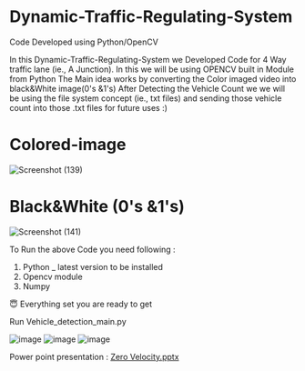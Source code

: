 # Dynamic-Traffic-Regulating-System
Code Developed using Python/OpenCV

In this Dynamic-Traffic-Regulating-System we Developed Code for 4 Way traffic lane (ie., A Junction). In this we will be using OPENCV built in Module from Python 
The Main idea works by converting the Color imaged video into black&White image(0's &1's)
After Detecting the Vehicle Count we we will be using the file system concept (ie., txt files) and sending those vehicle count into those .txt files  for future uses :)

# Colored-image
![Screenshot (139)](https://user-images.githubusercontent.com/68109027/113610578-f40b1980-966a-11eb-80d3-9c9fc7a7f3da.png)
# Black&White (0's &1's)
![Screenshot (141)](https://user-images.githubusercontent.com/68109027/113610612-fff6db80-966a-11eb-8980-26b24f1df4a1.png)

To Run the above Code you need following :
1) Python _ latest version to be installed
2) Opencv module 
3) Numpy

😇 Everything set you are ready to get 

Run Vehicle_detection_main.py

![image](https://user-images.githubusercontent.com/68109027/113610488-d473f100-966a-11eb-92bd-6e686799153c.png) ![image](https://user-images.githubusercontent.com/68109027/113610495-d6d64b00-966a-11eb-95a5-1c5a9d6978e2.png) ![image](https://user-images.githubusercontent.com/68109027/113610500-d8a00e80-966a-11eb-9a48-983455f8b132.png) 


Power point presentation : [Zero Velocity.pptx](https://github.com/eternalbasic1/Dynamic-Traffic-Regulating-System/files/6269934/Zero.Velocity.pptx)
